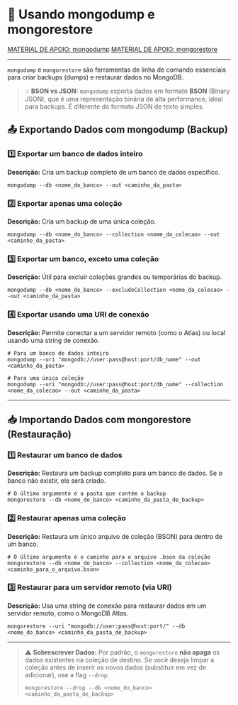 # 💾 Usando mongodump e mongorestore

[MATERIAL DE APOIO: mongodump](https://www.mongodb.com/docs/database-tools/mongodump/)
[MATERIAL DE APOIO: mongorestore](https://www.mongodb.com/docs/database-tools/mongorestore/)

---

`mongodump` e `mongorestore` são ferramentas de linha de comando essenciais para criar backups (dumps) e restaurar dados no MongoDB.

> 💡 **BSON vs JSON:** `mongodump` exporta dados em formato **BSON** (Binary JSON), que é uma representação binária de alta performance, ideal para backups. É diferente do formato JSON de texto simples.

## 📤 Exportando Dados com mongodump (Backup)

### 1️⃣ Exportar um banco de dados inteiro
**Descrição:** Cria um backup completo de um banco de dados específico.
<pre><code>mongodump --db &lt;nome_do_banco&gt; --out &lt;caminho_da_pasta&gt;
</code></pre>

### 2️⃣ Exportar apenas uma coleção
**Descrição:** Cria um backup de uma única coleção.
<pre><code>mongodump --db &lt;nome_do_banco&gt; --collection &lt;nome_da_colecao&gt; --out &lt;caminho_da_pasta&gt;
</code></pre>

### 3️⃣ Exportar um banco, exceto uma coleção
**Descrição:** Útil para excluir coleções grandes ou temporárias do backup.
<pre><code>mongodump --db &lt;nome_do_banco&gt; --excludeCollection &lt;nome_da_colecao&gt; --out &lt;caminho_da_pasta&gt;
</code></pre>

### 4️⃣ Exportar usando uma URI de conexão
**Descrição:** Permite conectar a um servidor remoto (como o Atlas) ou local usando uma string de conexão.
<pre><code># Para um banco de dados inteiro
mongodump --uri "mongodb://user:pass@host:port/db_name" --out &lt;caminho_da_pasta&gt;

# Para uma única coleção
mongodump --uri "mongodb://user:pass@host:port/db_name" --collection &lt;nome_da_colecao&gt; --out &lt;caminho_da_pasta&gt;
</code></pre>

---

## 📥 Importando Dados com mongorestore (Restauração)

### 1️⃣ Restaurar um banco de dados
**Descrição:** Restaura um backup completo para um banco de dados. Se o banco não existir, ele será criado.
<pre><code># O último argumento é a pasta que contém o backup
mongorestore --db &lt;nome_do_banco&gt; &lt;caminho_da_pasta_de_backup&gt;
</code></pre>

### 2️⃣ Restaurar apenas uma coleção
**Descrição:** Restaura um único arquivo de coleção (BSON) para dentro de um banco.
<pre><code># O último argumento é o caminho para o arquivo .bson da coleção
mongorestore --db &lt;nome_do_banco&gt; --collection &lt;nome_da_colecao&gt; &lt;caminho_para_o_arquivo.bson&gt;
</code></pre>

### 3️⃣ Restaurar para um servidor remoto (via URI)
**Descrição:** Usa uma string de conexão para restaurar dados em um servidor remoto, como o MongoDB Atlas.
<pre><code>mongorestore --uri "mongodb://user:pass@host:port/" --db &lt;nome_do_banco&gt; &lt;caminho_da_pasta_de_backup&gt;
</code></pre>

---

> ⚠️ **Sobrescrever Dados:** Por padrão, o `mongorestore` **não apaga** os dados existentes na coleção de destino. Se você deseja limpar a coleção antes de inserir os novos dados (substituir em vez de adicionar), use a flag `--drop`.
> <pre><code>mongorestore --drop --db &lt;nome_do_banco&gt; &lt;caminho_da_pasta_de_backup&gt;</code></pre>